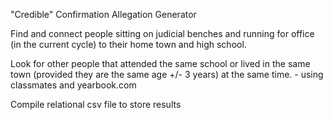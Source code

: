 "Credible" Confirmation Allegation Generator

Find and connect people sitting on judicial benches and running for office (in the current cycle)
to their home town and high school.

Look for other people that attended the same school or lived in the same town (provided they are
the same age +/- 3 years) at the same time.
    - using classmates and yearbook.com
    
Compile relational csv file to store results

